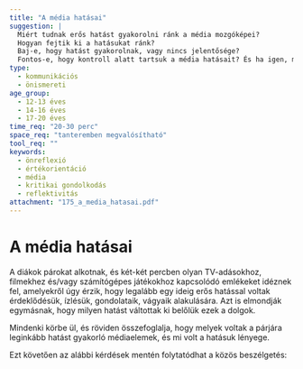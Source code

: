 ```yaml
---
title: "A média hatásai"
suggestion: | 
  Miért tudnak erős hatást gyakorolni ránk a média mozgóképei? 
  Hogyan fejtik ki a hatásukat ránk? 
  Baj-e, hogy hatást gyakorolnak, vagy nincs jelentősége?
  Fontos-e, hogy kontroll alatt tartsuk a média hatásait? És ha igen, milyen technikákkal tudjuk ezt megtenni?
type:
  - kommunikációs
  - önismereti
age_group:
  - 12-13 éves
  - 14-16 éves
  - 17-20 éves
time_req: "20-30 perc"
space_req: "tanteremben megvalósítható"
tool_req: ""
keywords: 
  - önreflexió
  - értékorientáció
  - média
  - kritikai gondolkodás
  - reflektivitás
attachment: "175_a_media_hatasai.pdf"
---
```


# A média hatásai

A diákok párokat alkotnak, és két-két percben olyan TV-adásokhoz, filmekhez és/vagy számítógépes játékokhoz kapcsolódó emlékeket idéznek fel, amelyekről úgy érzik, hogy legalább egy ideig erős hatással voltak érdeklődésük, ízlésük, gondolataik, vágyaik alakulására. Azt is elmondják egymásnak, hogy milyen hatást váltottak ki belőlük ezek a dolgok.

Mindenki körbe ül, és röviden összefoglalja, hogy melyek voltak a párjára leginkább hatást gyakorló médiaelemek, és mi volt a hatásuk lényege.

Ezt követően az alábbi kérdések mentén folytatódhat a közös beszélgetés:
  
  
